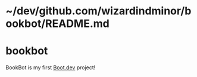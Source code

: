 # ~/dev/github.com/wizardindminor/bookbot/README.md
# bookbot

BookBot is my first [Boot.dev](https://www.boot.dev) project!

